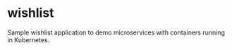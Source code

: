 
# wishlist

Sample wishlist application to demo microservices with containers running in Kubernetes.
